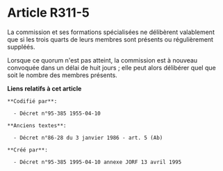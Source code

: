 # Article R311-5

La commission et ses formations spécialisées ne délibèrent valablement que si les trois quarts de leurs membres sont présents
ou régulièrement suppléés.

Lorsque ce quorum n'est pas atteint, la commission est à nouveau convoquée dans un délai de huit jours ; elle peut alors
délibérer quel que soit le nombre des membres présents.

**Liens relatifs à cet article**

	**Codifié par**:

	  - Décret n°95-385 1955-04-10

	**Anciens textes**:

	  - Décret n°86-28 du 3 janvier 1986 - art. 5 (Ab)

	**Créé par**:

	  - Décret n°95-385 1995-04-10 annexe JORF 13 avril 1995
